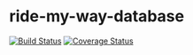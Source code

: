 # ride-my-way-database
[![Build Status](https://travis-ci.org/mishmeshachs/ride-my-way-database.svg?branch=developer)](https://travis-ci.org/mishmeshachs/ride-my-way-database)
[![Coverage Status](https://coveralls.io/repos/github/mishmeshachs/ride-my-way-database/badge.svg?branch=developer)](https://coveralls.io/github/mishmeshachs/ride-my-way-database?branch=developer)
